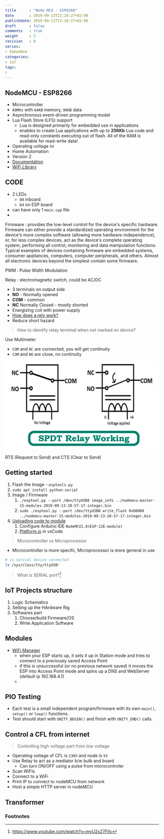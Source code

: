 ```yaml
---
title      : "Node MCU - ESP8266"
date       : 2019-09-13T22:20:27+02:00
publishdate: 2019-09-13T22:20:27+02:00
draft      : false
comments   : true
weight     : 5
revision   : 0
series:
- Embedded
categories:
- iot
tags:
-
---
```


## NodeMCU - ESP8266

* Microcontroller
* `60MHz` with `64KB` memory, `96KB` data
* Asynchronous event-driven programming model
* Lua Flash Store (LFS) support
  * Lua is designed primarily for embedded use in applications
  * enables to create Lua applications with up to **256Kb** Lua code and read-only constants executing out of flash. All of the RAM is available for read-write data!
* Operating voltage `5V`
* Home Automation
* Version 2
* [Documentation](https://arduino-esp8266.readthedocs.io/en/latest/)
* [WiFi Library](https://arduino-esp8266.readthedocs.io/en/latest/esp8266wifi/readme.html)

## CODE

* 2 LEDs
  * `D0` inboard
  * `D4` on ESP board
* can have only 1 `main.cpp` file
*


Firmware
: provides the low-level control for the device's specific hardware. Firmware can either provide a standardized operating environment for the device's more complex software (allowing more hardware-independence), or, for less complex devices, act as the device's complete operating system, performing all control, monitoring and data manipulation functions. Typical examples of devices containing firmware are embedded systems, consumer appliances, computers, computer peripherals, and others. Almost all electronic devices beyond the simplest contain some firmware.

PWM
: Pulse Width Modulation

Relay
: electromagnetic switch, could be AC/DC
* 3 terminals on output side
* **NO** - Normally opened
* **COM** - common
* **NC** Normally Closed - mostly shorted
* Energizing coil with power supply
* [How does a rely work?](https://www.youtube.com/watch?v=clV_HtQenOk)
* Reduce short hazard

> How to identify relay terminal when not marked on device?

Use Multimeter

* `COM` and `NC` are connected, you will get continuity
* `COM` and `NO` are close, no continuity

![relay-work.png](relay-work.png)

RTS (Request to Send) and CTS (Clear to Send)

## Getting started

1. Flash the Image - `esptools.py`
2. `sudo apt install python-serial`
3. Image / Firmware
   1. `./esptool.py --port /dev/ttyUSB0 image_info ../nodemcu-master-15-modules-2019-09-13-20-57-17-integer.bin`
   2. `sudo ./esptool.py --port /dev/ttyUSB0 write_flash 0x00000 ../nodemcu-master-15-modules-2019-09-13-20-57-17-integer.bin`
4. [Uploading code to module](https://frightanic.com/iot/tools-ides-nodemcu/)
   1. Configure Arduino IDE `NodeMCU1.0(ESP-12E-module)`
   2. [Platform.io](https://platformio.org/) in vsCode

> Microcontroller vs Microprocessor

* Microcontroller is more specifc, Microprocessor is more general in use

```sh
# is serival device connected
ls /sys/class/tty/ttyUSB*

```

> What is SERIAL port?[^1]

## IoT Projects structure

1. Logic Schematics
2. Setting up the HArdware Rig
3. Softwares part
   1. Choose/build Firmware/OS
   2. Write Application Software

## Modules

* [WiFi Manager](https://github.com/tzapu/WiFiManager)
  * when your ESP starts up, it sets it up in Station mode and tries to connect to a previously saved Access Point
  * if this is unsuccessful (or no previous network saved) it moves the ESP into Access Point mode and spins up a DNS and WebServer (default ip 192.168.4.1)
  *

## PIO Testing

* Each test is a small independent program/firmware with its own `main()`, `setup()` or `loop()` functions.
* Test should start with `UNITY_BEGIN()` and finish with `UNITY_END()` calls.

## Control a CFL from internet

> Controlling high voltage part from low voltage

* Operating voltage of CFL is `230V` and node is `5V`
* Use Relay to act as a mediator b/w bulb and board
  * Can turn ON/OFF using a pulse from microcontroler
* Scan WiFis
* Connect to a WiFi
* Print IP to connect to nodeMCU from network
* Host a simple HTTP server in nodeMCU

## Transformer


### Footnotes

[^1]: https://www.youtube.com/watch?v=myU2x27FIIc
[^2]: https://github.com/spacehuhn/esp8266_deauther
[^3] : https://github.com/nodemcu/nodemcu-devkit-v1.0/blob/master/NODEMCU_DEVKIT_V1.0.PDF

